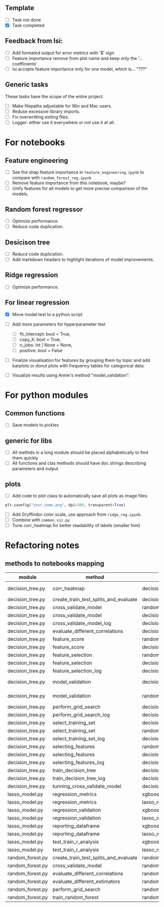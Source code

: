 ## Template
- [ ] Task not done
- [x] Task completed

## Feedback from Isi:
- [ ] Add formated output for error metrics with '$' sign
- [ ] Feature importance remove from plot name and keep only the '... coefficients'
- [ ] Isi accepts feature importance only for one model, which is... "???"

## Generic tasks

These tasks have the scope of the entire project.

- [ ] Make filepaths adjustable for Win and Mac users.
- [ ] Reduse excessive library imports.
- [ ] Fix overwritting exiting files.
- [ ] Logger: either use it everywhere or not use it at all.

# For notebooks

## Feature engineering
- [ ] See the shap feature importance in `feature_engineering.ipynb` to compare with `random_forest_reg.ipynb`
- [ ] Remove feature importance from this notebook, maybe?
- [ ] Unify features for all models to get more precise comparison of the models.

## Random forest regressor
- [ ] Optimize performance.
- [ ] Reduce code duplication.

## Desicison tree
- [ ] Reduce code duplication.
- [ ] Add markdown headers to highlight iterations of model improvements.

## Ridge regression
- [ ] Optimize performance.

## For linear regression

- [x] Move model test to a python script

- [ ] Add more parameters for  hyperparameter test
  - [ ] fit_intercept: bool = True,
  - [ ] copy_X: bool = True,
  - [ ] n_jobs: Int | None = None,
  - [ ] positive: bool = False

- [ ] Finalize visualisation for features by grouping them by topic and add barplots or donut plots with frequency tables for categorical data.
- [ ] Visualize results using Annie's method "model_validation":

# For python modules

## Common functions
- [ ] Save models to pickles

## generic for libs
- [ ] All methids in a long module should be placed alphabetically to find them quickly
- [ ] All functions and clas methods should have doc strings describing parameters and output

## plots
- [ ] Add code to plot class to automatically save all plots as image files:
```python
plt.savefig("your_name.png", dpi=300, transparent=True)
```
- [ ] Add Gryffindor color scale, use approach from `ridge_reg.ipynb`.
- [ ] Combine with `common_viz.py`
- [ ] Tune corr_heatmap for better readability of labels (smaller font)

# Refactoring notes

## methods to notebooks mapping

module | method | notebook | remarks
--- | --- | --- | ---
decision_tree.py | corr_heatmap | decision_tree.ipynb | moved to common_viz
decision_tree.py | create_train_test_splits_and_evaluate | decision_tree.ipynb | TBD
decision_tree.py | cross_validate_model | random_forest_reg.ipynb | TBD
decision_tree.py | cross_validate_model | decision_tree.ipynb | TBD
decision_tree.py | cross_validate_model_log | decision_tree.ipynb | TBD
decision_tree.py | evaluate_different_correlations | decision_tree.ipynb | TBD
decision_tree.py | feature_score | random_forest_reg.ipynb | TBD
decision_tree.py | feature_score | decision_tree.ipynb | TBD
decision_tree.py | feature_selection | random_forest_reg.ipynb | TBD
decision_tree.py | feature_selection | decision_tree.ipynb | TBD
decision_tree.py | feature_selection_log | decision_tree.ipynb | TBD
decision_tree.py | model_validation | decision_tree.ipynb | moved to common_viz
decision_tree.py | model_validation | random_forest_reg.ipynb | moved to common_viz
decision_tree.py | perform_grid_search | decision_tree.ipynb | TBD
decision_tree.py | perform_grid_search_log | decision_tree.ipynb | TBD
decision_tree.py | select_training_set | decision_tree.ipynb | TBD
decision_tree.py | select_training_set | random_forest_reg.ipynb | TBD
decision_tree.py | select_training_set_log | decision_tree.ipynb | TBD
decision_tree.py | selecting_features | random_forest_reg.ipynb | TBD
decision_tree.py | selecting_features | decision_tree.ipynb | TBD
decision_tree.py | selecting_features_log | decision_tree.ipynb | TBD
decision_tree.py | train_decision_tree | decision_tree.ipynb | TBD
decision_tree.py | train_decision_tree_log | decision_tree.ipynb | TBD
decision_tree.py | tunning_cross_validate_model | decision_tree.ipynb | TBD
lasso_model.py | regression_metrics | xgboost_reg.ipynb | TBD
lasso_model.py | regression_metrics | lasso_reg.ipynb | TBD
lasso_model.py | regression_validation | xgboost_reg.ipynb | TBD
lasso_model.py | regression_validation | lasso_reg.ipynb | TBD
lasso_model.py | reporting_dataframe | xgboost_reg.ipynb | TBD
lasso_model.py | reporting_dataframe | lasso_reg.ipynb | TBD
lasso_model.py | test_train_r_analysis | xgboost_reg.ipynb | TBD
lasso_model.py | test_train_r_analysis | lasso_reg.ipynb | TBD
random_forest.py | create_train_test_splits_and_evaluate | random_forest_reg.ipynb | TBD
random_forest.py | cross_validate_model | random_forest_reg.ipynb | TBD
random_forest.py | evaluate_different_correlations | random_forest_reg.ipynb | TBD
random_forest.py | evaluate_different_estimators | random_forest_reg.ipynb | TBD
random_forest.py | perform_grid_search | random_forest_reg.ipynb | TBD
random_forest.py | train_random_forest | random_forest_reg.ipynb | TBD

  